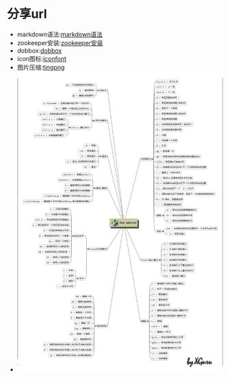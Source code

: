 # 分享url
* markdown语法:[markdown语法](http://blog.leanote.com/post/freewalk/Markdown-%E8%AF%AD%E6%B3%95%E6%89%8B%E5%86%8C)
* zookeeper安装:[zookeeper安装](http://sqcjy111.iteye.com/blog/1741320)
* dobbox:[dobbox](https://github.com/wosyingjun/beauty_ssm_dubbo)
* icon图标:[iconfont](http://www.iconfont.cn)
* 图片压缩:[tingpng](https://tinypng.com)
* ![侧视图](https://github.com/aabbcc5050/test/blob/master/vim.jpg)
